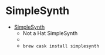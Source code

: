 # SimpleSynth
- [SimpleSynth](https://notahat.com/simplesynth/)
  -  Not a Hat SimpleSynth
  - 
  - `brew cask install simplesynth`
